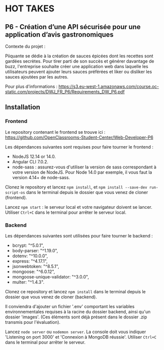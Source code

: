 # HOT TAKES

## P6 - Création d’une API sécurisée pour une application d’avis gastronomiques

Contexte du projet :

Piiquante se dédie à la création de sauces épicées dont les recettes sont gardées secrètes. Pour tirer parti de son succès et générer davantage de buzz, l'entreprise souhaite créer une application web dans laquelle les utilisateurs peuvent ajouter leurs sauces préférées et liker ou disliker les sauces ajoutées par les autres.

Pour plus d'informations : https://s3.eu-west-1.amazonaws.com/course.oc-static.com/projects/DWJ_FR_P6/Requirements_DW_P6.pdf

## Installation

### Frontend

Le repository contenant le frontend se trouve ici : https://github.com/OpenClassrooms-Student-Center/Web-Developer-P6

Les dépendances suivantes sont requises pour faire tourner le frontend :

- NodeJS 12.14 or 14.0.
- Angular CLI 7.0.2.
- node-sass : assurez-vous d'utiliser la version de sass correspondant à votre version de NodeJS. Pour Node 14.0 par exemple, il vous faut la version 4.14+ de node-sass.

Clonez le repository et lancez `npm install`, et `npm install --save-dev run-script-os` dans le terminal depuis le dossier que vous venez de cloner (frontend).

Lancez `npm start` : le serveur local et votre navigateur doivent se lancer.
Utiliser `Ctrl+C` dans le terminal pour arrêter le serveur local.

### Backend

Les dépendances suivantes sont utilisées pour faire tourner le backend :

- bcrypt: "^5.0.1",
- body-parser: "^1.19.0",
- dotenv: "^10.0.0",
- express: "^4.17.1",
- jsonwebtoken: "^8.5.1",
- mongoose: "^6.0.12",
- mongoose-unique-validator: "^3.0.0",
- multer: "^1.4.3".

Clonez ce repository et lancez `npm install` dans le terminal depuis le dossier que vous venez de cloner (backend).

Il conviendra d'ajouter un fichier '.env' comportant les variables environnementales requises à la racine du dossier backend, ainsi qu'un dossier 'images'.
(Ces éléments sont déjà présent dans le dossier .zip transmis pour l'évaluation).

Lancez `node server` ou `nodemon server`. La console doit vous indiquer 'Listening on port 3000' et 'Connexion à MongoDB réussie'.
Utiliser `Ctrl+C` dans le terminal pour arrêter le serveur.

